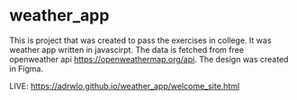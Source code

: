 # weather_app
This is project that was created to pass the exercises in college. It was weather app written in javascirpt. The data is fetched from free openweather api https://openweathermap.org/api. The design was created in Figma. 

LIVE: https://adrwlo.github.io/weather_app/welcome_site.html
